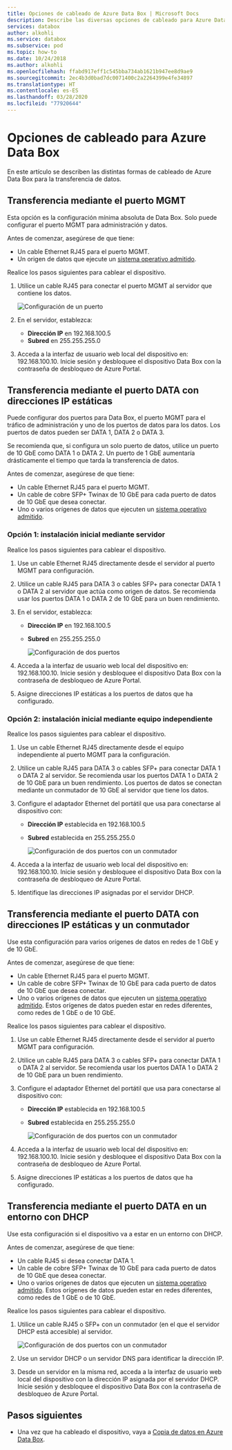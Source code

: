 ```yaml
---
title: Opciones de cableado de Azure Data Box | Microsoft Docs
description: Describe las diversas opciones de cableado para Azure Data Box.
services: databox
author: alkohli
ms.service: databox
ms.subservice: pod
ms.topic: how-to
ms.date: 10/24/2018
ms.author: alkohli
ms.openlocfilehash: ffabd917eff1c545bba734ab1621b947ee8d9ae9
ms.sourcegitcommit: 2ec4b3d0bad7dc0071400c2a2264399e4fe34897
ms.translationtype: HT
ms.contentlocale: es-ES
ms.lasthandoff: 03/28/2020
ms.locfileid: "77920644"
---
```

# <a name="cabling-options-for-your-azure-data-box"></a>Opciones de cableado para Azure Data Box

En este artículo se describen las distintas formas de cableado de Azure Data Box para la transferencia de datos.

## <a name="transfer-via-mgmt-port"></a>Transferencia mediante el puerto MGMT

Esta opción es la configuración mínima absoluta de Data Box. Solo puede configurar el puerto MGMT para administración y datos.

Antes de comenzar, asegúrese de que tiene:

- Un cable Ethernet RJ45 para el puerto MGMT.
- Un origen de datos que ejecute un [sistema operativo admitido](data-box-system-requirements.md#supported-operating-systems-for-clients).

Realice los pasos siguientes para cablear el dispositivo.

1. Utilice un cable RJ45 para conectar el puerto MGMT al servidor que contiene los datos.

    ![Configuración de un puerto](media/data-box-cable-options/cabling-mgmt-only.png)

2. En el servidor, establezca:

    - **Dirección IP** en 192.168.100.5
    - **Subred** en 255.255.255.0

3. Acceda a la interfaz de usuario web local del dispositivo en: 192.168.100.10. Inicie sesión y desbloquee el dispositivo Data Box con la contraseña de desbloqueo de Azure Portal.


## <a name="transfer-via-data-port-with-static-ips"></a>Transferencia mediante el puerto DATA con direcciones IP estáticas

Puede configurar dos puertos para Data Box, el puerto MGMT para el tráfico de administración y uno de los puertos de datos para los datos. Los puertos de datos pueden ser DATA 1, DATA 2 o DATA 3.

Se recomienda que, si configura un solo puerto de datos, utilice un puerto de 10 GbE como DATA 1 o DATA 2. Un puerto de 1 GbE aumentaría drásticamente el tiempo que tarda la transferencia de datos.

Antes de comenzar, asegúrese de que tiene:

- Un cable Ethernet RJ45 para el puerto MGMT.
- Un cable de cobre SFP+ Twinax de 10 GbE para cada puerto de datos de 10 GbE que desea conectar.
- Uno o varios orígenes de datos que ejecuten un [sistema operativo admitido](data-box-system-requirements.md#supported-operating-systems-for-clients).

### <a name="option-1---initial-setup-via-server"></a>Opción 1: instalación inicial mediante servidor

Realice los pasos siguientes para cablear el dispositivo.

1. Use un cable Ethernet RJ45 directamente desde el servidor al puerto MGMT para configuración.
2. Utilice un cable RJ45 para DATA 3 o cables SFP+ para conectar DATA 1 o DATA 2 al servidor que actúa como origen de datos. Se recomienda usar los puertos DATA 1 o DATA 2 de 10 GbE para un buen rendimiento.
3. En el servidor, establezca:

   - **Dirección IP** en 192.168.100.5
   - **Subred** en 255.255.255.0

     ![Configuración de dos puertos](media/data-box-cable-options/cabling-2-port-setup.png)

3. Acceda a la interfaz de usuario web local del dispositivo en: 192.168.100.10. Inicie sesión y desbloquee el dispositivo Data Box con la contraseña de desbloqueo de Azure Portal.
4. Asigne direcciones IP estáticas a los puertos de datos que ha configurado.

### <a name="option-2---initial-setup-via-separate-computer"></a>Opción 2: instalación inicial mediante equipo independiente

Realice los pasos siguientes para cablear el dispositivo.

1. Use un cable Ethernet RJ45 directamente desde el equipo independiente al puerto MGMT para la configuración.
2. Utilice un cable RJ45 para DATA 3 o cables SFP+ para conectar DATA 1 o DATA 2 al servidor. Se recomienda usar los puertos DATA 1 o DATA 2 de 10 GbE para un buen rendimiento. Los puertos de datos se conectan mediante un conmutador de 10 GbE al servidor que tiene los datos.
3. Configure el adaptador Ethernet del portátil que usa para conectarse al dispositivo con:

   - **Dirección IP** establecida en 192.168.100.5
   - **Subred** establecida en 255.255.255.0

     ![Configuración de dos puertos con un conmutador](media/data-box-cable-options/cabling-with-static-ip.png)

3. Acceda a la interfaz de usuario web local del dispositivo en: 192.168.100.10. Inicie sesión y desbloquee el dispositivo Data Box con la contraseña de desbloqueo de Azure Portal.
4. Identifique las direcciones IP asignadas por el servidor DHCP.

## <a name="transfer-via-data-port-with-static-ips-using-a-switch"></a>Transferencia mediante el puerto DATA con direcciones IP estáticas y un conmutador 

Use esta configuración para varios orígenes de datos en redes de 1 GbE y de 10 GbE.

Antes de comenzar, asegúrese de que tiene:

- Un cable Ethernet RJ45 para el puerto MGMT.
- Un cable de cobre SFP+ Twinax de 10 GbE para cada puerto de datos de 10 GbE que desea conectar.
- Uno o varios orígenes de datos que ejecuten un [sistema operativo admitido](data-box-system-requirements.md#supported-operating-systems-for-clients). Estos orígenes de datos pueden estar en redes diferentes, como redes de 1 GbE o de 10 GbE.

Realice los pasos siguientes para cablear el dispositivo.

1. Use un cable Ethernet RJ45 directamente desde el servidor al puerto MGMT para configuración.
2. Utilice un cable RJ45 para DATA 3 o cables SFP+ para conectar DATA 1 o DATA 2 al servidor. Se recomienda usar los puertos DATA 1 o DATA 2 de 10 GbE para un buen rendimiento.
3. Configure el adaptador Ethernet del portátil que usa para conectarse al dispositivo con:

   - **Dirección IP** establecida en 192.168.100.5
   - **Subred** establecida en 255.255.255.0

     ![Configuración de dos puertos con un conmutador](media/data-box-cable-options/cabling-with-switch-static-ip.png)

3. Acceda a la interfaz de usuario web local del dispositivo en: 192.168.100.10. Inicie sesión y desbloquee el dispositivo Data Box con la contraseña de desbloqueo de Azure Portal.
4. Asigne direcciones IP estáticas a los puertos de datos que ha configurado.


## <a name="transfer-via-data-port-in-a-dhcp-environment"></a>Transferencia mediante el puerto DATA en un entorno con DHCP

Use esta configuración si el dispositivo va a estar en un entorno con DHCP.

Antes de comenzar, asegúrese de que tiene:

- Un cable RJ45 si desea conectar DATA 1.
- Un cable de cobre SFP+ Twinax de 10 GbE para cada puerto de datos de 10 GbE que desea conectar.
- Uno o varios orígenes de datos que ejecuten un [sistema operativo admitido](data-box-system-requirements.md#supported-operating-systems-for-clients). Estos orígenes de datos pueden estar en redes diferentes, como redes de 1 GbE o de 10 GbE.

Realice los pasos siguientes para cablear el dispositivo.

1. Utilice un cable RJ45 o SFP+ con un conmutador (en el que el servidor DHCP está accesible) al servidor.

    ![Configuración de dos puertos con un conmutador](media/data-box-cable-options/cabling-dhcp-data-only.png)
2. Use un servidor DHCP o un servidor DNS para identificar la dirección IP.
3. Desde un servidor en la misma red, acceda a la interfaz de usuario web local del dispositivo con la dirección IP asignada por el servidor DHCP. Inicie sesión y desbloquee el dispositivo Data Box con la contraseña de desbloqueo de Azure Portal.

## <a name="next-steps"></a>Pasos siguientes

- Una vez que ha cableado el dispositivo, vaya a [Copia de datos en Azure Data Box](data-box-deploy-copy-data.md).
